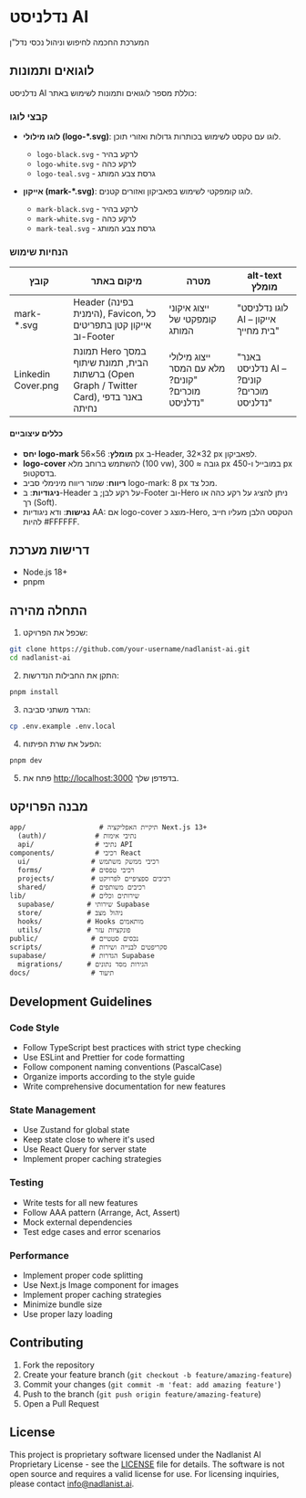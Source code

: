 # נדלניסט AI

המערכת החכמה לחיפוש וניהול נכסי נדל"ן

## לוגואים ותמונות

נדלניסט AI כוללת מספר לוגואים ותמונות לשימוש באתר:

### קבצי לוגו

- **לוגו מילולי (logo-*.svg)**: לוגו עם טקסט לשימוש בכותרות גדולות ואזורי תוכן.
  - `logo-black.svg` - לרקע בהיר
  - `logo-white.svg` - לרקע כהה
  - `logo-teal.svg` - גרסת צבע המותג

- **אייקון (mark-*.svg)**: לוגו קומפקטי לשימוש בפאביקון ואזורים קטנים.
  - `mark-black.svg` - לרקע בהיר
  - `mark-white.svg` - לרקע כהה
  - `mark-teal.svg` - גרסת צבע המותג

### הנחיות שימוש

| קובץ | מיקום באתר | מטרה | alt-text מומלץ |
|------|------------|------|-------------|
| mark-*.svg | Header (בפינה הימנית), Favicon, כל אייקון קטן בתפריטים וב-Footer | ייצוג איקוני קומפקטי של המותג | "לוגו נדלניסט AI – אייקון בית מחייך" |
| Linkedin Cover.png | תמונת Hero במסך הבית, תמונת שיתוף ברשתות (Open Graph / Twitter Card), באנר בדפי נחיתה | ייצוג מילולי מלא עם המסר "קונים? מוכרים? נדלניסט" | "באנר נדלניסט AI – קונים? מוכרים? נדלניסט" |

#### כללים עיצוביים

- **יחס logo-mark מומלץ**: 56×56 px ב-Header, 32×32 px לפאביקון.
- **logo-cover** להשתמש ברוחב מלא (100 vw), גובה ≈ 300 px במובייל ו-450 px בדסקטופ.
- **ריווח**: שמור ריווח מינימלי סביב logo-mark: ‎8 px מכל צד.
- **ניגודיות**: ב-Header על רקע לבן; ב-Footer וב-Hero ניתן להציג על רקע כהה או רך (Soft).
- **נגישות**: ודא ניגודיות AA: אם logo-cover מוצג כ-Hero, הטקסט הלבן מעליו חייב להיות #FFFFFF.

## דרישות מערכת

- Node.js 18+
- pnpm

## התחלה מהירה

1. שכפל את הפרויקט:

```bash
git clone https://github.com/your-username/nadlanist-ai.git
cd nadlanist-ai
```

2. התקן את החבילות הנדרשות:

```bash
pnpm install
```

3. הגדר משתני סביבה:

```bash
cp .env.example .env.local
```

4. הפעל את שרת הפיתוח:

```bash
pnpm dev
```

5. פתח את [http://localhost:3000](http://localhost:3000) בדפדפן שלך.

## מבנה הפרויקט

```
app/                  # תיקיית האפליקציה Next.js 13+
  (auth)/            # נתיבי אימות
  api/               # נתיבי API
components/          # רכיבי React
  ui/               # רכיבי ממשק משתמש
  forms/            # רכיבי טפסים
  projects/         # רכיבים ספציפיים לפרויקט
  shared/           # רכיבים משותפים
lib/                # שירותים וכלים
  supabase/        # שירותי Supabase
  store/           # ניהול מצב
  hooks/           # Hooks מותאמים
  utils/           # פונקציות עזר
public/             # נכסים סטטיים
scripts/            # סקריפטים לבנייה ושירות
supabase/           # הגדרות Supabase
  migrations/      # הגירות מסד נתונים
docs/               # תיעוד
```

## Development Guidelines

### Code Style

- Follow TypeScript best practices with strict type checking
- Use ESLint and Prettier for code formatting
- Follow component naming conventions (PascalCase)
- Organize imports according to the style guide
- Write comprehensive documentation for new features

### State Management

- Use Zustand for global state
- Keep state close to where it's used
- Use React Query for server state
- Implement proper caching strategies

### Testing

- Write tests for all new features
- Follow AAA pattern (Arrange, Act, Assert)
- Mock external dependencies
- Test edge cases and error scenarios

### Performance

- Implement proper code splitting
- Use Next.js Image component for images
- Implement proper caching strategies
- Minimize bundle size
- Use proper lazy loading

## Contributing

1. Fork the repository
2. Create your feature branch (`git checkout -b feature/amazing-feature`)
3. Commit your changes (`git commit -m 'feat: add amazing feature'`)
4. Push to the branch (`git push origin feature/amazing-feature`)
5. Open a Pull Request

## License

This project is proprietary software licensed under the Nadlanist AI Proprietary License - see the [LICENSE](LICENSE) file for details. The software is not open source and requires a valid license for use. For licensing inquiries, please contact info@nadlanist.ai.
